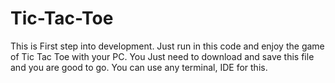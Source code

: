 # Tic-Tac-Toe
This is First step into development.
Just run in this code and enjoy the game of Tic Tac Toe with your PC.
You Just need to download and save this file and you are good to go.
You can use any terminal, IDE for this.
